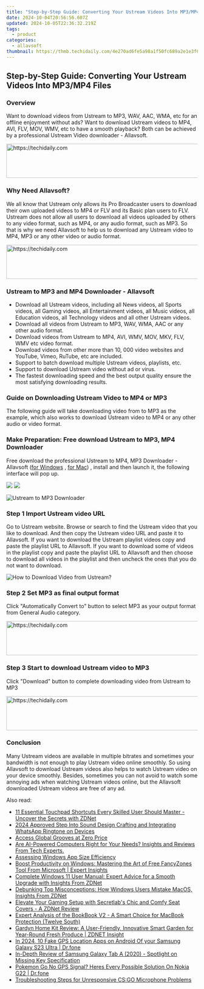 ```yaml
---
title: "Step-by-Step Guide: Converting Your Ustream Videos Into MP3/MP4 Files"
date: 2024-10-04T20:56:56.607Z
updated: 2024-10-05T22:36:32.219Z
tags:
  - product
categories:
  - allavsoft
thumbnail: https://thmb.techidaily.com/4e270ad6fe5a98a1f50fc689a2e1e3f6ffaf5096f822ff56b7fa17a700e0f9cf.jpg
---
```


## Step-by-Step Guide: Converting Your Ustream Videos Into MP3/MP4 Files

### Overview

Want to download videos from Ustream to MP3, WAV, AAC, WMA, etc for an offline enjoyment without ads? Want to download Ustream videos to MP4, AVI, FLV, MOV, WMV, etc to have a smooth playback? Both can be achieved by a professional Ustream Video downloader - Allavsoft.

<!-- affiliate ads begin -->
<a href="https://ursime.pxf.io/c/5597632/2136545/16384" target="_top" id="2136545">
  <img src="//a.impactradius-go.com/display-ad/16384-2136545" border="0" alt="https://techidaily.com" width="728" height="90"/>
</a>
<img height="0" width="0" src="https://ursime.pxf.io/i/5597632/2136545/16384" style="position:absolute;visibility:hidden;" border="0" />
<!-- affiliate ads end -->

### Why Need Allavsoft?

We all know that Ustream only allows its Pro Broadcaster users to download their own uploaded videos to MP4 or FLV and its Basic plan users to FLV. Ustream does not allow all users to download all videos uploaded by others to any video format, such as MP4, or any audio format, such as MP3\. So that is why we need Allavsoft to help us to download any Ustream video to MP4, MP3 or any other video or audio format.

<!-- affiliate ads begin -->
<a href="https://imp.i357552.net/c/5597632/1001453/11832" target="_top" id="1001453">
  <img src="//a.impactradius-go.com/display-ad/11832-1001453" border="0" alt="https://techidaily.com" width="728" height="90"/>
</a>
<img height="0" width="0" src="https://imp.i357552.net/i/5597632/1001453/11832" style="position:absolute;visibility:hidden;" border="0" />
<!-- affiliate ads end -->

### Ustream to MP3 and MP4 Downloader - Allavsoft

* Download all Ustream videos, including all News videos, all Sports videos, all Gaming videos, all Entertainment videos, all Music videos, all Education videos, all Technology videos and all other Ustream videos.
* Download all videos from Ustream to MP3, WAV, WMA, AAC or any other audio format.
* Download videos from Ustream to MP4, AVI, WMV, MOV, MKV, FLV, WMV etc video format.
* Download videos from other more than 10, 000 video websites and YouTube, Vimeo, RuTube, etc are included.
* Support to batch download multiple Ustream videos, playlists, etc.
* Support to download Ustream video without ad or virus.
* The fastest downloading speed and the best output quality ensure the most satisfying downloading results.

### Guide on Downloading Ustream Video to MP4 or MP3

The following guide will take downloading video from to MP3 as the example, which also works to download Ustream video to MP4 or any other audio or video format.

### Make Preparation: Free download Ustream to MP3, MP4 Downloader

Free download the professional Ustream to MP4, MP3 Downloader - Allavsoft ([for Windows](https://tools.techidaily.com/allavsoft/products/) , [for Mac](https://tools.techidaily.com/allavsoft/products/)) , install and then launch it, the following interface will pop up.

[![](https://www.allavsoft.com/how-to/../images/how-to/free-download-win.jpg)](https://tools.techidaily.com/allavsoft/products/) [![](https://www.allavsoft.com/how-to/../images/how-to/free-download-mac.jpg)](https://tools.techidaily.com/allavsoft/products/)

![Ustream to MP3 Downloader](https://www.allavsoft.com/how-to/../images/allavsoft/screen-shot-600.jpg)

### Step 1 Import Ustream video URL

Go to Ustream website. Browse or search to find the Ustream video that you like to download. And then copy the Ustream video URL and paste it to Allavsoft. If you want to download the Ustream playlist videos copy and paste the playlist URL to Allavsoft. If you want to download some of videos in the playlist copy and paste the playlist URL to Allavsoft and then choose to download all videos in the playlist and then uncheck the ones that you do not want to download.

![How to Download Video from Ustream?](https://www.allavsoft.com/how-to/../images/how-to/download-rtmp-video/download-rtmp-video.jpg)

### Step 2 Set MP3 as final output format

Click "Automatically Convert to" button to select MP3 as your output format from General Audio category.

<!-- affiliate ads begin -->
<a href="https://unicoeye.pxf.io/c/5597632/2134248/18498" target="_top" id="2134248">
  <img src="//a.impactradius-go.com/display-ad/18498-2134248" border="0" alt="https://techidaily.com" width="728" height="90"/>
</a>
<img height="0" width="0" src="https://unicoeye.pxf.io/i/5597632/2134248/18498" style="position:absolute;visibility:hidden;" border="0" />
<!-- affiliate ads end -->

### Step 3 Start to download Ustream video to MP3

Click "Download" button to complete downloading video from Ustream to MP3

<!-- affiliate ads begin -->
<a href="https://appsumo.8odi.net/c/5597632/2105867/7443" target="_top" id="2105867">
  <img src="//a.impactradius-go.com/display-ad/7443-2105867" border="0" alt="https://techidaily.com" width="728" height="90"/>
</a>
<img height="0" width="0" src="https://appsumo.8odi.net/i/5597632/2105867/7443" style="position:absolute;visibility:hidden;" border="0" />
<!-- affiliate ads end -->

### Conclusion

Many Ustream videos are available in multiple bitrates and sometimes your bandwidth is not enough to play Ustream video online smoothly. So using Allavsoft to download Ustream videos also helps to watch Ustream video on your device smoothly. Besides, sometimes you can not avoid to watch some annoying ads when watching Ustream videos online, but the Allavsoft downloaded Ustream videos are free of any ad.

<ins class="adsbygoogle"
     style="display:block"
     data-ad-format="autorelaxed"
     data-ad-client="ca-pub-7571918770474297"
     data-ad-slot="1223367746"></ins>

<ins class="adsbygoogle"
     style="display:block"
     data-ad-client="ca-pub-7571918770474297"
     data-ad-slot="8358498916"
     data-ad-format="auto"
     data-full-width-responsive="true"></ins>

<span class="atpl-alsoreadstyle">Also read:</span>
<div><ul>
<li><a href="https://win-bits.techidaily.com/11-essential-touchpad-shortcuts-every-skilled-user-should-master-uncover-the-secrets-with-zdnet/"><u>11 Essential Touchpad Shortcuts Every Skilled User Should Master - Uncover the Secrets with ZDNet</u></a></li>
<li><a href="https://extra-skills.techidaily.com/2024-approved-step-into-sound-design-crafting-and-integrating-whatsapp-ringtone-on-devices/"><u>2024 Approved Step Into Sound Design Crafting and Integrating WhatsApp Ringtone on Devices</u></a></li>
<li><a href="https://facebook-clips.techidaily.com/access-global-grooves-at-zero-price/"><u>Access Global Grooves at Zero Price</u></a></li>
<li><a href="https://win-bits.techidaily.com/are-ai-powered-computers-right-for-your-needs-insights-and-reviews-from-tech-experts/"><u>Are AI-Powered Computers Right for Your Needs? Insights and Reviews From Tech Experts.</u></a></li>
<li><a href="https://win11-tips.techidaily.com/assessing-windows-app-size-efficiency/"><u>Assessing Windows App Size Efficiency</u></a></li>
<li><a href="https://win-bits.techidaily.com/boost-productivity-on-windows-mastering-the-art-of-free-fancyzones-tool-from-microsoft-expert-insights/"><u>Boost Productivity on Windows: Mastering the Art of Free FancyZones Tool From Microsoft | Expert Insights</u></a></li>
<li><a href="https://win-bits.techidaily.com/complete-windows-11-user-manual-expert-advice-for-a-smooth-upgrade-with-insights-from-zdnet/"><u>Complete Windows 11 User Manual: Expert Advice for a Smooth Upgrade with Insights From ZDNet</u></a></li>
<li><a href="https://win-bits.techidaily.com/debunking-top-misconceptions-how-windows-users-mistake-macos-insights-from-zdnet/"><u>Debunking Top Misconceptions: How Windows Users Mistake MacOS, Insights From ZDNet</u></a></li>
<li><a href="https://win-bits.techidaily.com/elevate-your-gaming-setup-with-secretlabs-chic-and-comfy-seat-covers-a-zdnet-review/"><u>Elevate Your Gaming Setup with Secretlab's Chic and Comfy Seat Covers - A ZDNet Review</u></a></li>
<li><a href="https://buynow-tips.techidaily.com/expert-analysis-of-the-bookbook-v2-a-smart-choice-for-macbook-protection-twelve-south/"><u>Expert Analysis of the BookBook V2 - A Smart Choice for MacBook Protection (Twelve South)</u></a></li>
<li><a href="https://win-bits.techidaily.com/gardyn-home-kit-review-a-user-friendly-innovative-smart-garden-for-year-round-fresh-produce-zdnet-insight/"><u>Gardyn Home Kit Review: A User-Friendly, Innovative Smart Garden for Year-Round Fresh Produce | ZDNET Insight</u></a></li>
<li><a href="https://android-location.techidaily.com/in-2024-10-fake-gps-location-apps-on-android-of-your-samsung-galaxy-s23-ultra-drfone-by-drfone-virtual/"><u>In 2024, 10 Fake GPS Location Apps on Android Of your Samsung Galaxy S23 Ultra | Dr.fone</u></a></li>
<li><a href="https://buynow-info.techidaily.com/in-depth-review-of-samsung-galaxy-tab-a-2020-spotlight-on-missing-key-specification/"><u>In-Depth Review of Samsung Galaxy Tab A (2020) - Spotlight on Missing Key Specification</u></a></li>
<li><a href="https://android-pokemon-go.techidaily.com/pokemon-go-no-gps-signal-heres-every-possible-solution-on-nokia-g22-drfone-by-drfone-virtual-android/"><u>Pokemon Go No GPS Signal? Heres Every Possible Solution On Nokia G22 | Dr.fone</u></a></li>
<li><a href="https://sound-issues.techidaily.com/troubleshooting-steps-for-unresponsive-csgo-microphone-problems/"><u>Troubleshooting Steps for Unresponsive CS:GO Microphone Problems</u></a></li>
</ul></div>

